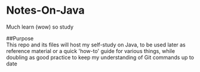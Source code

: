 # Notes-On-Java
Much learn (wow) so study

##Purpose  
This repo and its files will host my self-study on Java, to be used later as reference material or 
a quick 'how-to' guide for various things, while doubling as good practice to keep my understanding 
of Git commands up to date
